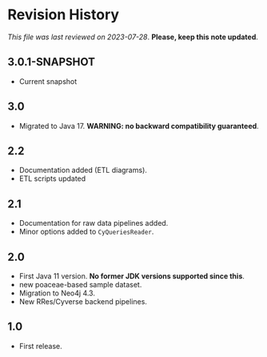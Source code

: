 # Revision History

*This file was last reviewed on 2023-07-28*. **Please, keep this note updated**.

## 3.0.1-SNAPSHOT
* Current snapshot

## 3.0
* Migrated to Java 17. **WARNING: no backward compatibility guaranteed**.

## 2.2
* Documentation added (ETL diagrams).
* ETL scripts updated

## 2.1
* Documentation for raw data pipelines added.
* Minor options added to `CyQueriesReader`.

## 2.0
* First Java 11 version. **No former JDK versions supported since this**.
* new poaceae-based sample dataset.
* Migration to Neo4j 4.3.
* New RRes/Cyverse backend pipelines.

## 1.0
* First release.
